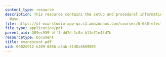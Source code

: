 ```yaml
---
content_type: resource
description: This resource contains the setup and procedural information for Evanescent
  Wave.
file: https://ol-ocw-studio-app-qa.s3.amazonaws.com/courses/6-630-electromagnetics-fall-2006/0602d912b209688ba3ab5140a4669505_evanescent.pdf
file_type: application/pdf
parent_uid: 389ec559-bff1-dd7d-1c0a-b11e71e43d7b
resourcetype: Document
title: evanescent.pdf
uid: 0602d912-b209-688b-a3ab-5140a4669505
---
```


